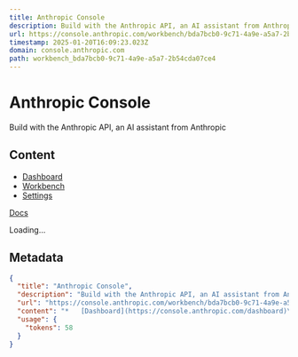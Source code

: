 ```yaml
---
title: Anthropic Console
description: Build with the Anthropic API, an AI assistant from Anthropic
url: https://console.anthropic.com/workbench/bda7bcb0-9c71-4a9e-a5a7-2b54cda07ce4
timestamp: 2025-01-20T16:09:23.023Z
domain: console.anthropic.com
path: workbench_bda7bcb0-9c71-4a9e-a5a7-2b54cda07ce4
---
```


# Anthropic Console


Build with the Anthropic API, an AI assistant from Anthropic


## Content

*   [Dashboard](https://console.anthropic.com/dashboard)
*   [Workbench](https://console.anthropic.com/workbench)
*   [Settings](https://console.anthropic.com/settings)

[Docs](https://docs.anthropic.com/)

Loading...

## Metadata

```json
{
  "title": "Anthropic Console",
  "description": "Build with the Anthropic API, an AI assistant from Anthropic",
  "url": "https://console.anthropic.com/workbench/bda7bcb0-9c71-4a9e-a5a7-2b54cda07ce4",
  "content": "*   [Dashboard](https://console.anthropic.com/dashboard)\n*   [Workbench](https://console.anthropic.com/workbench)\n*   [Settings](https://console.anthropic.com/settings)\n\n[Docs](https://docs.anthropic.com/)\n\nLoading...",
  "usage": {
    "tokens": 58
  }
}
```
